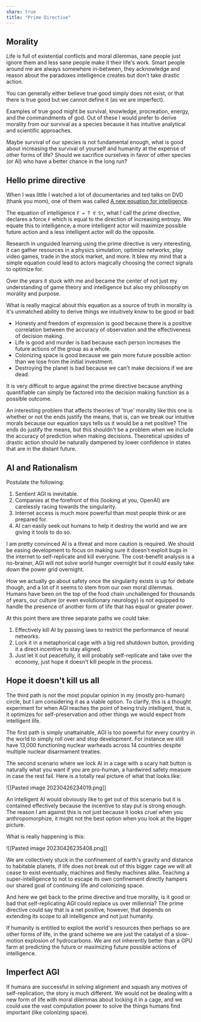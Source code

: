```yaml
---
share: true
title: "Prime Directive"
---
```


## Morality

Life is full of existential conflicts and moral dilemmas, sane people just ignore them and less sane people make it their life's work. Smart people around me are always somewhere in-between, they acknowledge and reason about the paradoxes intelligence creates but don't take drastic action.

You can generally either believe true good simply does not exist, or that there is true good but we cannot define it (as we are imperfect).

Examples of true good might be survival, knowledge, procreation, energy, and the commandments of god. Out of these I would prefer to derive morality from our survival as a species because it has intuitive analytical and scientific approaches.

Maybe survival of our species is not fundamental enough, what is good about increasing the survival of yourself and humanity at the expense of other forms of life? Should we sacrifice ourselves in favor of other species (or AI) who have a better chance in the long run?

## Hello prime directive

When I was little I watched a lot of documentaries and ted talks on DVD (thank you mom), one of them was called [A new equation for intelligence](https://www.ted.com/talks/alex_wissner_gross_a_new_equation_for_intelligence). 

The equation of intelligence `F = T ∇ Sτ`, what I call the prime directive, declares a force `F` which is equal to the direction of increasing entropy. We equate this to intelligence, a more intelligent actor will maximize possible future action and a less intelligent actor will do the opposite.

Research in unguided learning using the prime directive is very interesting, it can gather resources in a physics simulation, optimize networks, play video games, trade in the stock market, and more. It blew my mind that a simple equation could lead to actors magically choosing the correct signals to optimize for.

Over the years it stuck with me and became the center of not just my understanding of game theory and intelligence but also my philosophy on morality and purpose.

What is really magical about this equation as a source of truth in morality is it's unmatched ability to derive things we intuitively know to be good or bad:
- Honesty and freedom of expression is good because there is a positive correlation between the accuracy of observation and the effectiveness of decision making.
- Life is good and murder is bad because each person increases the future actions of the group as a whole.
- Colonizing space is good because we gain more future possible action than we lose from the initial investment.
- Destroying the planet is bad because we can't make decisions if we are dead.

It is very difficult to argue against the prime directive because anything quantifiable can simply be factored into the decision making function as a possible outcome.

An interesting problem that affects theories of 'true' morality like this one is whether or not the ends justify the means, that is, can we break our intuitive morals because our equation says tells us it would be a net positive? The ends do justify the means, but this shouldn't be a problem when we include the accuracy of prediction when making decisions. Theoretical upsides of drastic action should be naturally dampened by lower confidence in states that are in the distant future.

## AI and Rationalism

Postulate the following:

1. Sentient AGI is inevitable.
2. Companies at the forefront of this (looking at you, OpenAI) are carelessly racing towards the singularity.
3. Internet access is much more powerful than most people think or are prepared for.
4. AI can easily seek out humans to help it destroy the world and we are giving it tools to do so.

I am pretty convinced AI is a threat and more caution is required. We should be easing development to focus on making sure it doesn't exploit bugs in the internet to self-replicate and kill everyone. The cost-benefit analysis is a no-brainer, AGI will not solve world hunger overnight but it *could* easily take down the power grid overnight.

How we actually go about safety once the singularity exists is up for debate though, and a lot of it seems to stem from our own moral dilemmas. Humans have been on the top of the food chain unchallenged for thousands of years, our culture (or even evolutionary neurology) is not equipped to handle the presence of another form of life that has equal or greater power.

At this point there are three separate paths we could take:

1. Effectively kill AI by passing laws to restrict the performance of neural networks.
2. Lock it in a metaphorical cage with a big red shutdown button, providing it a direct incentive to stay aligned.
3. Just let it out peacefully, it will probably self-replicate and take over the economy, just hope it doesn't kill people in the process.

## Hope it doesn't kill us all

The third path is not the most popular opinion in my (mostly pro-human) circle, but I am considering it as a viable option. To clarify, this is a thought experiment for when AGI reaches the point of being truly intelligent, that is, it optimizes for self-preservation and other things we would expect from intelligent life.

The first path is simply unattainable, AGI is too powerful for every country in the world to simply roll over and stop development. For instance we still have 13,000 functioning nuclear warheads across 14 countries despite multiple nuclear disarmament treaties.

The second scenario where we lock AI in a cage with a scary halt button is naturally what you want if you are pro-human, a hardwired safety measure in case the rest fail. Here is a totally real picture of what that looks like:

![[Pasted image 20230426234019.png]]

An intelligent AI would obviously like to get out of this scenario but it is contained effectively because the incentive to stay put is strong enough. The reason I am against this is not just because it looks cruel when you anthropomorphize, it might not the best option when you look at the bigger picture.

What is really happening is this:

![[Pasted image 20230426235408.png]]

We are collectively stuck in the confinement of earth's gravity and distance to habitable planets, if life does not break out of this bigger cage we will all cease to exist eventually, machines and fleshy machines alike. Teaching a super-intelligence to not to escape its own confinement directly hampers our shared goal of continuing life and colonizing space.

And here we get back to the prime directive and true morality, is it good or bad that self-replicating AGI could replace us over millennia? The prime directive could say that is a net positive, however, that depends on extending its scope to all intelligence and not just humanity.

If humanity is entitled to exploit the world's resources then perhaps so are other forms of life, in the grand scheme we are just the catalyst of a slow-motion explosion of hydrocarbons. We are not inherently better than a GPU farm at predicting the future or maximizing future possible actions of intelligence.

## Imperfect AGI

If humans are successful in solving alignment and squash any motives of self-replication, the story is much different. We would not be dealing with a new form of life with moral dilemmas about locking it in a cage, and we could use the vast computation power to solve the things humans find important (like colonizing space).

